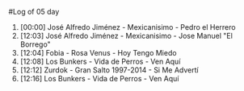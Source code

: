 #Log of 05 day

1. [00:00] José Alfredo Jiménez - Mexicanisimo - Pedro el Herrero
1. [12:03] José Alfredo Jiménez - Mexicanisimo - Jose Manuel "El Borrego"
1. [12:04] Fobia - Rosa Venus - Hoy Tengo Miedo
1. [12:08] Los Bunkers - Vida de Perros - Ven Aquí
1. [12:12] Zurdok - Gran Salto 1997-2014 - Si Me Advertí
1. [12:16] Los Bunkers - Vida de Perros - Ven Aquí
